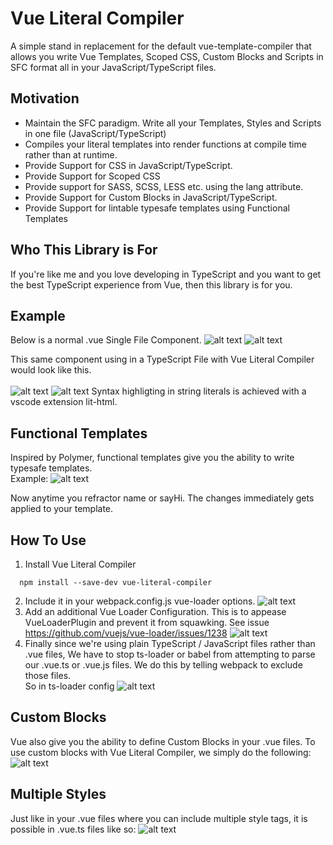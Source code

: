 # Vue Literal Compiler
A simple stand in replacement for the default vue-template-compiler that allows you write Vue Templates, Scoped CSS, Custom Blocks and Scripts in SFC format all in your JavaScript/TypeScript files.

## Motivation
* Maintain the SFC paradigm. Write all your Templates, Styles and Scripts in one file (JavaScript/TypeScript)
* Compiles your literal templates into render functions at compile time rather than at runtime.
* Provide Support for CSS in JavaScript/TypeScript.
* Provide Support for Scoped CSS
* Provide support for SASS, SCSS, LESS etc. using the lang attribute.
* Provide Support for Custom Blocks in JavaScript/TypeScript.
* Provide Support for lintable typesafe templates using Functional Templates

## Who This Library is For
If you're like me and you love developing in TypeScript and you want to get the best TypeScript experience from Vue, then this library is for you.

## Example
Below is a normal .vue Single File Component.
![alt text](./images/1-1.png)
![alt text](./images/1-2.png)

This same component using in a TypeScript File with Vue Literal Compiler would look like this.\
\
![alt text](./images/2-1.png)
![alt text](./images/2-2.png)
Syntax highligting in string literals is achieved with a vscode extension lit-html.


## Functional Templates
Inspired by Polymer, functional templates give you the ability to write typesafe templates.\
Example:
![alt text](./images/3-1.png)

Now anytime you refractor name or sayHi. The changes immediately gets applied to your template.

## How To Use
1.  Install Vue Literal Compiler
```
  npm install --save-dev vue-literal-compiler
```
2.  Include it in your webpack.config.js vue-loader options.
![alt text](./images/4-1.png)
3.  Add an additional Vue Loader Configuration. This is to appease VueLoaderPlugin and prevent it from squawking. See issue https://github.com/vuejs/vue-loader/issues/1238
![alt text](./images/4-2.png)
4. Finally since we're using plain TypeScript / JavaScript files rather than .vue files, We have to stop ts-loader or babel from attempting to parse our .vue.ts or .vue.js files. We do this by telling webpack to exclude those files.\
So in ts-loader config
![alt text](./images/4-3.png)

## Custom Blocks
Vue also give you the ability to define Custom Blocks in your .vue files. To use custom blocks with Vue Literal Compiler, we simply do the following:
![alt text](./images/5-1.png)

## Multiple Styles
Just like in your .vue files where you can include multiple style tags, it is possible in .vue.ts files like so:
![alt text](./images/6-1.png)
